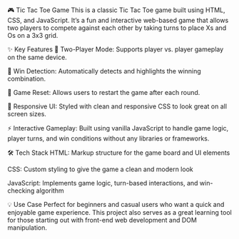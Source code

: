 🎮 Tic Tac Toe Game
This is a classic Tic Tac Toe game built using HTML, CSS, and JavaScript. It’s a fun and interactive web-based game that allows two players to compete against each other by taking turns to place Xs and Os on a 3x3 grid.

✨ Key Features
🧠 Two-Player Mode: Supports player vs. player gameplay on the same device.

🎯 Win Detection: Automatically detects and highlights the winning combination.

🔁 Game Reset: Allows users to restart the game after each round.

🎨 Responsive UI: Styled with clean and responsive CSS to look great on all screen sizes.

⚡ Interactive Gameplay: Built using vanilla JavaScript to handle game logic, player turns, and win conditions without any libraries or frameworks.

🛠️ Tech Stack
HTML: Markup structure for the game board and UI elements

CSS: Custom styling to give the game a clean and modern look

JavaScript: Implements game logic, turn-based interactions, and win-checking algorithm

💡 Use Case
Perfect for beginners and casual users who want a quick and enjoyable game experience. This project also serves as a great learning tool for those starting out with front-end web development and DOM manipulation.
